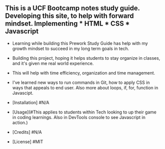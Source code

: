 # <Prework Study Guide Webpage>

## This is a **UCF Bootcamp** notes study guide. Developing this site, to help with forward mindset. Implementing * HTML * CSS * Javascript



- Learning while building this Prework Study Guide has help with my growth mindset to succeed in my long term goals in tech.
- Building this project, hoping it helps students to stay organize in classes, and it's given me real world experience.
- This will help with time efficiency, organization and time management.
- I've learned new ways to run commands in Git, how to apply CSS in ways that appeals to end user. Also more about loops, if, for, function in Javascipt.


- [Installation] #N/A
- [Usage](#This applies to students within Tech looking to up their game in coding learnings. Also in DevTools console to see Javascript in action.)
- [Credits] #N/A
- [License] #MIT


